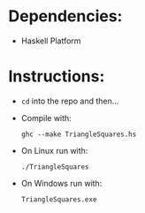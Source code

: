 Dependencies:
=============

- Haskell Platform

Instructions:
=============

- `cd` into the repo and then...

- Compile with:

    `ghc --make TriangleSquares.hs`

- On Linux run with:

    `./TriangleSquares`

- On Windows run with:

    `TriangleSquares.exe`
